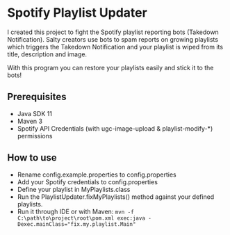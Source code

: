 # Spotify Playlist Updater

I created this project to fight the Spotify playlist reporting bots (Takedown Notification).
Salty creators use bots to spam reports on growing playlists which triggers the Takedown Notification and your playlist is wiped from its title, description and image.

With this program you can restore your playlists easily and stick it to the bots!

## Prerequisites
- Java SDK 11
- Maven 3
- Spotify API Credentials (with ugc-image-upload & playlist-modify-*) permissions

## How to use
- Rename config.example.properties to config.properties
- Add your Spotify credentials to config.properties
- Define your playlist in MyPlaylists.class 
- Run the PlaylistUpdater.fixMyPlaylists() method against your defined playlists.
- Run it through IDE or with Maven: `mvn -f C:\path\to\project\root\pom.xml exec:java -Dexec.mainClass="fix.my.playlist.Main"`
